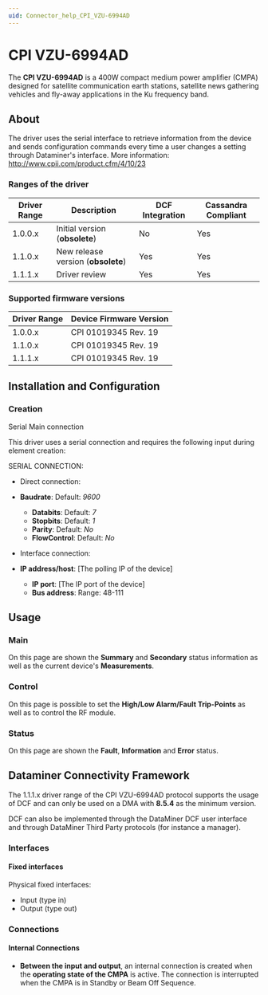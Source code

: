 ```yaml
---
uid: Connector_help_CPI_VZU-6994AD
---
```


# CPI VZU-6994AD

The **CPI VZU-6994AD** is a 400W compact medium power amplifier (CMPA) designed for satellite communication earth stations, satellite news gathering vehicles and fly-away applications in the Ku frequency band.

## About

The driver uses the serial interface to retrieve information from the device and sends configuration commands every time a user changes a setting through Dataminer's interface. More information: <http://www.cpii.com/product.cfm/4/10/23>

### Ranges of the driver

| **Driver Range** | **Description**                    | **DCF Integration** | **C**as**sandra Compliant** |
|------------------|------------------------------------|---------------------|-----------------------------|
| 1.0.0.x          | Initial version (**obsolete**)     | No                  | Yes                         |
| 1.1.0.x          | New release version (**obsolete**) | Yes                 | Yes                         |
| 1.1.1.x          | Driver review                      | Yes                 | Yes                         |

### Supported firmware versions

| **Driver Range** | **Device Firmware Version** |
|------------------|-----------------------------|
| 1.0.0.x          | CPI 01019345 Rev. 19        |
| 1.1.0.x          | CPI 01019345 Rev. 19        |
| 1.1.1.x          | CPI 01019345 Rev. 19        |

## Installation and Configuration

### Creation

Serial Main connection

This driver uses a serial connection and requires the following input during element creation:

SERIAL CONNECTION:

- Direct connection:

- **Baudrate**: Default: *9600*
  - **Databits**: Default: *7*
  - **Stopbits**: Default: *1*
  - **Parity**: Default: *No*
  - **FlowControl**: Default: *No*

- Interface connection:

- **IP address/host**: \[The polling IP of the device\]
  - **IP port**: \[The IP port of the device\]
  - **Bus address**: Range: 48-111

## Usage

### Main

On this page are shown the **Summary** and **Secondary** status information as well as the current device's **Measurements**.

### Control

On this page is possible to set the **High/Low Alarm/Fault Trip-Points** as well as to control the RF module.

### Status

On this page are shown the **Fault**, **Information** and **Error** status.

## Dataminer Connectivity Framework

The 1.1.1.x driver range of the CPI VZU-6994AD protocol supports the usage of DCF and can only be used on a DMA with **8.5.4** as the minimum version.

DCF can also be implemented through the DataMiner DCF user interface and through DataMiner Third Party protocols (for instance a manager).

### Interfaces

#### Fixed interfaces

Physical fixed interfaces:

- Input (type in)
- Output (type out)

### Connections

#### Internal Connections

- **Between the input and output**, an internal connection is created when the **operating state of the CMPA** is active. The connection is interrupted when the CMPA is in Standby or Beam Off Sequence.
